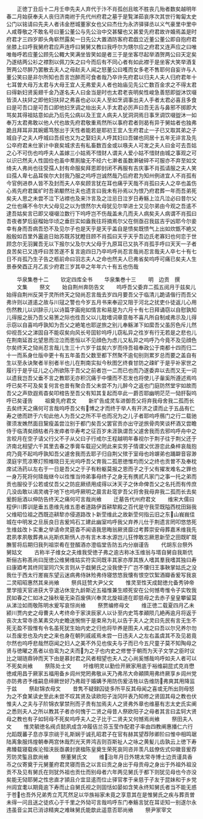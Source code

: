 <!-- { "loadSidebar": true } -->
　　正徳丁丑后十二月壬申先夫人弃代于汴不肖孤创且昡不胜丧几殆者数矣越明年春二月始获奉夫人丧归济南祔于先代州府君之墓于是覧涕茹哀序次其世行匍匐太史公门以铭请曰先夫人者讳金厯城董家女也父曰杰仕为永济驿驿丞以义气豪里中里中人咸尊敬之不敢名号曰董公董公与先公治中交甚驩也又甚爱先府君故许婚焉盖是时府君才三四岁即头角崭然露矣一日先公大置酒防客府君戯立近董公董公即自抱府君坐膝上曰呼我舅府君应声连呼曰舅舅又教曰我呼尔为甥尔应之府君又连声应之曰唯唯毎呼若应董公顾先公輙大笑满坐皆笑如是者三于是坐客尽起举酒贺两公曰天定矣乃遂结两公衫之襟割以佩刀矢之曰今而后有不同心者有如此襟于是坐客大笑举酒复贺两公尽醉乃罢散去夫人之母赵夫人闻之怒董公曰嚄而女多老不售耶何自妄许与人董公笑曰是非尔所知也吾言岂醉而可食者哉乃卒许先府君以归夫人夫人归府君年十七耳曽大母万太君与大母王宜人无弗爱夫人者也始庙见先公亡数百金求之不得太君曰得新妇贤奚翅千金乃遂名夫人曰金当是时也太君老丧明矣性峻急善怒即盥沐饮啜皆湏人扶舁之即他妇扶舁之弗喜也必以夫人至如烹调事出夫人手者太君必喜且多食曰是可吾口是可吾口即他妇烹调之绐出夫人手太君必厉声曰吾无舌与鼻邪不掷即大骂矣其得祖姑意如此乃后先公病以及王宜人病夫人犹洞洞焉日事烹调饮啜盥沐一如奉万太君弗敢以他人代也故先府君敬重焉然所以事府君者则曷有异于舅姑者也独弗跪且拜耳非其婉嬺笃慤出于天性者能若是耶初王宜人生府君止一子已又取其弟之子城自子之夫人呼城曰吾叔也又为之娶妇夫人呼其妇曰吾娣也同居十五年无谇言及先公卒府君未仕家计中衰矣城求去有私畜数百金或以嗾夫人可发之夫人曰金可去吾姑之心不可伤也呜呼夫人盖嫁三小姑焉不惜财人谓夫人爱小姑不惜财由城之事观之可以识已然夫人性固俭也虽中帬厠牏无不经六七澣者虽数澣破碎不可服亦不弃至如文绮夫人弗尚也往受孺人封有命服矣拜恩即封闭不再服有吉庆事不肖孤请服之夫人笑曰孺人卑七品耳俟尔大封我乃服之呜呼岂诚然哉乃后府君为知州例进宜人不肖孤有今官例进恭人皆不及封而夫人卒矣顾言犹在耳也痛乎天哉不肖孤曰夫人之卒也盖伤心焉先府君属纩时吾弟颙然壮夫也遗言曰我未有孙焉以为恨乃府君葬一年而吾弟死矣夫人思之未尝不泣下沾襟也及来汴言及之泣忌日泣岁日寿觞上泣凡泣必曰昔尔父之仕也痛不令尔大父母见之以为恨然尔大母犹见尔举进士又见尔弟由今观之吾逺不逮吾姑矣言已即又啜啜泣数行下呜呼岂不伤哉盖未几而夫人病矣夫人病谓不肖孤曰吾夜者梦后庭榴始华顷之垂巨实如盎我往将摘焉尔父在侧亟召我兹吉乎凶耶今尔妾幸有身而吾病吾恐不及见尔子也是天乎是天乎盖自是愦矣既愦气上出如炊甑不絶又殷殷如百里外靁逾日始苏既苏犹瞪目顾不肖孤曰天乎天乎吾边氏老寡妇也何恋于世顾念尔无羽翼吾无以下报尔父及尔大父母于九原耳已又执不肖孤手呼曰天天一子者良苦矣已又连呼曰苦苦遂不复言逾四日乃卒呜呼尚忍言哉尚忍言哉夫人卒七十有七日不肖孤乃生子告之柩前命曰羽志夫人之命也然夫人巳弗省矣呜呼可痛已矣夫人生景泰癸酉正月乙亥少府君三岁其卒之年年六十有五也伤哉






　　华泉集巻十二
　　钦定四库全书
　　华泉集巻十三
　　明　边贡　撰
　　文集
　　祭文
　　始自荆州奔防告文
　　呜呼吾父委弃二孤五阅月于兹矣儿始得自荆州反哭于灵所终天之恸尚忍言哉去岁四月要吾父于临清儿跪请偕行而吾父弗许则以道逺之故与川冦之警也今岁五月书来奉迎又阻于河北之扰吏仆徒返儿心用伤然教儿以训辞示儿以诗篇字画宛如情言和易是为六月十有七日拜诵窃以自慰孰知儿得报之辰乃吾父易箦之际也徃吾父以儿耽嗜词章意毎不喜凡所自制咸弗示及儿得示窃以自喜呜呼孰知为吾父之絶笔也耶逆旅之别儿奉觞涕下如縻吾父虽厉色斥儿然仰视吾父之涕固自不能収矣向风长号囬轸呜呼儿窃私异之徃岁有行无若是之悲也儿在荆南延首北望思而泣泣而思恒以不见顔色为虑儿又私异之呜呼乃今竟不及见顔色尔矣终天之恸尚忍言哉儿生三十六岁于兹矣六岁而侍吾祖奉政公于南都十四而归二十一而系身仕版中更十有五年虽吾父数至都下然聚不逾旬别则累岁总而要之盖自有生以至永诀聚者半别者半也儿在荆南实拟今秋图乞终飬甘防之疎旷于是乎补家世之履行于是乎征儿之心所欲陈于吾父之前者岂一二而已也而乃遂委弃以去而又无一词以遗我岂吾父垂不言之教耶无亦积沉痛于中懐而不忍发也将使儿子軰奚所遵述焉呜呼已矣不可及矣复何言也昔有聚合吾父未尝不为儿醉今之返也门庭防然堂宇如故而吾父之声欬遐焉杳矣叩棺告至吾父有知其复起而卒此一爵否耶幽明茫茫一恸肝裂呜呼已矣谨告
　　祖奠先府君文
　　新圹告成灵车进御吾父将弃我母舍我二孤而长去矣终天之痛何可言哉呜呼吾父有博之才而终于举人有开济之谟而止于五品有仁寿之徳而跻于六旬此他人为吾父之所不平也而况为之儿子者耶呜呼鴈门之行二载驰骤须发嫶然面目黧瘦盖尝泣别于都门矣吾父罢官贡亦出守逆旅骨肉笑谈杯酒又尝瞻侍于临清矣顔枯者丹发瘁者华寿考之征百岁未涯孰谓吾父遽舍我而去邪呜呼舟中之言皎月在空子请父行父不子从父曰子行戒尔王程越明年春视尔于荆子往于荆父还于济南北相望六千其里去春之季膏车载迎父罔此来实劳子情谓父优游恋此桑梓哀哉抱疴乃竟不起呜呼孰知吾父遽舍我而去耶子归自荆父殡于室母也竛竮弟也踊躃音容渺漠庭宇荒凉寒灯照帷晓日无光呜呼吾父育我二孤恩徳惟均而父之终也贡曽不及奉枕席试汤药以左右于一日是吾父之于子有粉躯莫报之恩而子之于父有擢发难名之罪也一身万死将何赎哉继今以徃惟当帅弟事母终子之身无有携贰凡家门之事一托之弟而贡也服役于公若或仗吾父之防庇厥绩用成得以沐天子之休命俾吾父之名托而有传庶几没齿敢以谒灵魂于地下也呜呼厥明之晨言赴窀穸吾父将舍我母弃我二孤而长去矣爰酹巵酒以伸防告终天之痛何可言哉尚飨
　　迁墓告代州府君文
　　维宋大儒曰程伊川葬训是垂五患维先维五患者道路伊首耕犂殿之百代是守我茔既隘西枕田谿我父维昭位祖之西既迩耕犂亦侵道路改卜新茔维此之故新茔何指云旧之东山峩峩佳城在中明发之旦辰良日吉爰鸠石工建此幽室呜呼我父弃养儿仕于荆遗言罔叩悠悠死生维兹改卜实重之举请命灵筵杳不闻语我思晦翁厥贤靡过考葬崇安母葬嘉禾维我先君夙孝夙敬葬弗从兆斯疚斯怲人亦有言木本水源岂儿狂悖敢忘厥恩新茔之田既旷既膴誓将后期归我列祖崇肴在登醑酒亦澄临堂告防五内分崩谨告
　　代胡东台祭外舅姑文
　　古称半子维女之夫维我受徳子弗之逾古称冰玉维翁与壻自舅自我斯伉斯俪古称髙尚曰厐徳公维舅维姑实符实同既丰其家亦厚其族人嗜其羣我嗜其独曰寿曰康廼考其终同室同穴矢言则从于戱舅氏之没我使于广岂不懐归王事鞅掌姑氏之没我仕于西太行嵳峩东望云迷病弗侍牀殓弗侍寝悠悠我懐有恨空饮絮酒瓣香爰写我哀二灵昭昭惠然其来尚飨
　　祭呉廷赞大尹父文
　　惟灵至性天成懿徳允备秀钟帝里学擅天官进获大亨退沾休宠九龄斯近五福惟兼生顺死安在公何憾粤惟令子实牧我民如春之仁如冰之操秋毫无染百废俱兴奉灵北旋祖道在即慈母之去赤子皇皇攀留莫从涕泣如雨敬陈明水爰写哀悰尚飨
　　祭贾编修母文
　　维正徳二载夏四月乙未颍川贾内史之母曹夫人考终命于家浃辰家人以讣至内史笃孝顚陨几絶再逾月将返于丧次太常寺丞某素交内史瞻送惋恻于是束帛为礼以告于夫人之灵曰先民有言无生不死无盈不毁惟有令名虽死犹生始内史之归也将毕养是图夫人戒之曰吾以尔兄养尔勿以吾废忠也及内史之来也身在朝列戚戚焉未尝一日违夫人之左右盖虞其不及见曷竟尔然也呜呼悲哉然窃闻之妇人之美不外见也俟夫与子而已今五尺童子莫不知陶母之贤与徳曜之髙者以伯鸾为之夫而为之子也内史之修誉于朝而为天子文学之臣时议比之瑚琏鼎钟而天下由是慕封君之风者相望也夫人之心尚奚憾哉呜呼如夫人者可以不死矣尚飨
　　祭陈处士文
　　吁维明灵以勤俭开厥家用底于裕维嗣昆式克肖懋徳咸用昌于厥家五福用备乡闾州党罔弗敬从天乃弗吊大命顚隮用弗终厥享乡闾州党亦防弗咨予维嗣息缔厥世好乃弗觌于婚媾予用防伤爰洁牲以告维防弗爽其用降监于兹
　　祭赵锦衣母文
　　昔隽不疑録囚徒多所平反其母闻之喜或无所出则母怒为之不食某读史至此未尝不叹其贤及读欧阳子泷冈阡表乃知修之贤固其母之教也伏惟夫人之夫与子阶锦衣掌禁刑而子贵有加焉夫人之贤弗外章也维墓有志太史氏实阐之悉则夫人之所以教其子者亦何愧于二贤之母昔人祭欧阳子之母者其言曰孟轲大贤母之教也有子如轲母不死矣呜呼夫人之子比于二贤夫又何憾焉尚飨
　　祭田夫人文
　　惟灵毓徳名阀贞懿夙成含冲履佶兰芬玉莹作配君子率由四教阐惠播仁六行允蹈既蕃子息亦享宗祧于礼斯娴于诚孔昭君子在官有赫其望荐陟卿阶曰惟中相鸣琚陆离象服炜煌朝奉两宫休哉烈光天畀鸿吉则百斯祉人之咏之黄髪儿齿孰云上徳下寿弗臻载寝载疾沦殂浃辰亟袭封褒楹陈皇奠生荣死哀同咨并羡凡兹僚佐式仰徽音爰荐芳防灵鍳且歆尚飨
　　祭董舅氏文
　　维治年月日外甥太常寺博士边贡谨具香币之仪寄奠于元舅董府君灵寝而告之以言曰贡之身出于母贡母之身出于外祖外祖没贡不及见有舅氏在则犹外祖也贡仕而别母者六年两见舅氏于都下则犹见母也今亦没矣能无恸耶舅之性忠直才頴且介宜显逺而位止驿官孝于亲慈于子友于昆妹和于乡党州闾宜耄以期竟逾下寿而止自舅氏视之则固恬如晏如含笑永终知舅氏者当不能无惑于苍也吾外兄弟秀立芃芃然足以华族裕家未竟之享意其在是惟舅氏之疾与葬贡曽未得一问且送之徒疚心于千里之外恸可言哉呜呼东门奉觞言犹在耳讵知一别遂尔永违虽音尘其已消谅精爽之难昧舅氏能歆此遥意否耶尚飨
　　祭尹冡宰文
